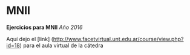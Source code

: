 # MNII
**Ejercicios para MNII**
*Año 2016*

Aquí dejo el [link] (http://www.facetvirtual.unt.edu.ar/course/view.php?id=18) para el aula virtual de la cátedra 

